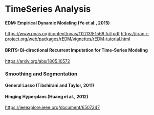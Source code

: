# TimeSeries Analysis
#### EDM: Empirical Dynamic Modeling (Ye et al., 2015)
https://www.pnas.org/content/pnas/112/13/E1569.full.pdf
https://cran.r-project.org/web/packages/rEDM/vignettes/rEDM-tutorial.html

#### BRITS: Bi-directional Recurrent Imputation for Time-Series Modeling
https://arxiv.org/abs/1805.10572

### Smoothing and Segmentation
#### General Lasso (Tibshirani and Taylor, 2011)

#### Hinging Hyperplans (Huang et al., 2012)
https://ieeexplore.ieee.org/document/6507347

